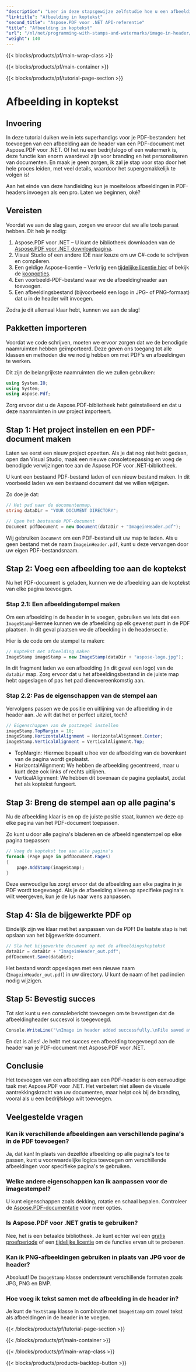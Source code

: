 ```yaml
---
"description": "Leer in deze stapsgewijze zelfstudie hoe u een afbeelding toevoegt aan de koptekst van een PDF met Aspose.PDF voor .NET."
"linktitle": "Afbeelding in koptekst"
"second_title": "Aspose.PDF voor .NET API-referentie"
"title": "Afbeelding in koptekst"
"url": "/nl/net/programming-with-stamps-and-watermarks/image-in-header/"
"weight": 140
---
```


{{< blocks/products/pf/main-wrap-class >}}

{{< blocks/products/pf/main-container >}}

{{< blocks/products/pf/tutorial-page-section >}}

# Afbeelding in koptekst

## Invoering

In deze tutorial duiken we in iets superhandigs voor je PDF-bestanden: het toevoegen van een afbeelding aan de header van een PDF-document met Aspose.PDF voor .NET. Of het nu een bedrijfslogo of een watermerk is, deze functie kan enorm waardevol zijn voor branding en het personaliseren van documenten. En maak je geen zorgen, ik zal je stap voor stap door het hele proces leiden, met veel details, waardoor het supergemakkelijk te volgen is!

Aan het einde van deze handleiding kun je moeiteloos afbeeldingen in PDF-headers invoegen als een pro. Laten we beginnen, oké?

## Vereisten

Voordat we aan de slag gaan, zorgen we ervoor dat we alle tools paraat hebben. Dit heb je nodig:

1. Aspose.PDF voor .NET – U kunt de bibliotheek downloaden van de [Aspose.PDF voor .NET downloadpagina](https://releases.aspose.com/pdf/net/).
2. Visual Studio of een andere IDE naar keuze om uw C#-code te schrijven en compileren.
3. Een geldige Aspose-licentie – Verkrijg een [tijdelijke licentie hier](https://purchase.aspose.com/temporary-license/) of bekijk de [koopopties](https://purchase.aspose.com/buy).
4. Een voorbeeld-PDF-bestand waar we de afbeeldingheader aan toevoegen.
5. Een afbeeldingsbestand (bijvoorbeeld een logo in JPG- of PNG-formaat) dat u in de header wilt invoegen.

Zodra je dit allemaal klaar hebt, kunnen we aan de slag!

## Pakketten importeren

Voordat we code schrijven, moeten we ervoor zorgen dat we de benodigde naamruimten hebben geïmporteerd. Deze geven ons toegang tot alle klassen en methoden die we nodig hebben om met PDF's en afbeeldingen te werken.

Dit zijn de belangrijkste naamruimten die we zullen gebruiken:

```csharp
using System.IO;
using System;
using Aspose.Pdf;
```

Zorg ervoor dat u de Aspose.PDF-bibliotheek hebt geïnstalleerd en dat u deze naamruimten in uw project importeert.

## Stap 1: Het project instellen en een PDF-document maken

Laten we eerst een nieuw project opzetten. Als je dat nog niet hebt gedaan, open dan Visual Studio, maak een nieuwe consoletoepassing en voeg de benodigde verwijzingen toe aan de Aspose.PDF voor .NET-bibliotheek.

U kunt een bestaand PDF-bestand laden of een nieuw bestand maken. In dit voorbeeld laden we een bestaand document dat we willen wijzigen.

Zo doe je dat:

```csharp
// Het pad naar de documentenmap.
string dataDir = "YOUR DOCUMENT DIRECTORY";

// Open het bestaande PDF-document
Document pdfDocument = new Document(dataDir + "ImageinHeader.pdf");
```

Wij gebruiken `Document` om een PDF-bestand uit uw map te laden. Als u geen bestand met de naam `ImageinHeader.pdf`, kunt u deze vervangen door uw eigen PDF-bestandsnaam.

## Stap 2: Voeg een afbeelding toe aan de koptekst

Nu het PDF-document is geladen, kunnen we de afbeelding aan de koptekst van elke pagina toevoegen.

### Stap 2.1: Een afbeeldingstempel maken
Om een afbeelding in de header in te voegen, gebruiken we iets dat een `ImageStamp`Hiermee kunnen we de afbeelding op elk gewenst punt in de PDF plaatsen. In dit geval plaatsen we de afbeelding in de headersectie.

Hier is de code om de stempel te maken:

```csharp
// Koptekst met afbeelding maken
ImageStamp imageStamp = new ImageStamp(dataDir + "aspose-logo.jpg");
```

In dit fragment laden we een afbeelding (in dit geval een logo) van de `dataDir` map. Zorg ervoor dat u het afbeeldingsbestand in de juiste map hebt opgeslagen of pas het pad dienovereenkomstig aan.

### Stap 2.2: Pas de eigenschappen van de stempel aan
Vervolgens passen we de positie en uitlijning van de afbeelding in de header aan. Je wilt dat het er perfect uitziet, toch?

```csharp
// Eigenschappen van de postzegel instellen
imageStamp.TopMargin = 10;
imageStamp.HorizontalAlignment = HorizontalAlignment.Center;
imageStamp.VerticalAlignment = VerticalAlignment.Top;
```

- TopMargin: Hiermee bepaalt u hoe ver de afbeelding van de bovenkant van de pagina wordt geplaatst.
- HorizontalAlignment: We hebben de afbeelding gecentreerd, maar u kunt deze ook links of rechts uitlijnen.
- VerticalAlignment: We hebben dit bovenaan de pagina geplaatst, zodat het als koptekst fungeert.

## Stap 3: Breng de stempel aan op alle pagina's

Nu de afbeelding klaar is en op de juiste positie staat, kunnen we deze op elke pagina van het PDF-document toepassen.

Zo kunt u door alle pagina's bladeren en de afbeeldingenstempel op elke pagina toepassen:

```csharp
// Voeg de koptekst toe aan alle pagina's
foreach (Page page in pdfDocument.Pages)
{
    page.AddStamp(imageStamp);
}
```

Deze eenvoudige lus zorgt ervoor dat de afbeelding aan elke pagina in je PDF wordt toegevoegd. Als je de afbeelding alleen op specifieke pagina's wilt weergeven, kun je de lus naar wens aanpassen.

## Stap 4: Sla de bijgewerkte PDF op

Eindelijk zijn we klaar met het aanpassen van de PDF! De laatste stap is het opslaan van het bijgewerkte document.

```csharp
// Sla het bijgewerkte document op met de afbeeldingskoptekst
dataDir = dataDir + "ImageinHeader_out.pdf";
pdfDocument.Save(dataDir);
```

Het bestand wordt opgeslagen met een nieuwe naam (`ImageinHeader_out.pdf`) in uw directory. U kunt de naam of het pad indien nodig wijzigen.

## Stap 5: Bevestig succes

Tot slot kunt u een consolebericht toevoegen om te bevestigen dat de afbeeldingheader succesvol is toegevoegd.

```csharp
Console.WriteLine("\nImage in header added successfully.\nFile saved at " + dataDir);
```

En dat is alles! Je hebt met succes een afbeelding toegevoegd aan de header van je PDF-document met Aspose.PDF voor .NET.

## Conclusie

Het toevoegen van een afbeelding aan een PDF-header is een eenvoudige taak met Aspose.PDF voor .NET. Het verbetert niet alleen de visuele aantrekkingskracht van uw documenten, maar helpt ook bij de branding, vooral als u een bedrijfslogo wilt toevoegen.

## Veelgestelde vragen

### Kan ik verschillende afbeeldingen aan verschillende pagina's in de PDF toevoegen?
Ja, dat kan! In plaats van dezelfde afbeelding op alle pagina's toe te passen, kunt u voorwaardelijke logica toevoegen om verschillende afbeeldingen voor specifieke pagina's te gebruiken.

### Welke andere eigenschappen kan ik aanpassen voor de imagestempel?
U kunt eigenschappen zoals dekking, rotatie en schaal bepalen. Controleer de [Aspose.PDF-documentatie](https://reference.aspose.com/pdf/net/) voor meer opties.

### Is Aspose.PDF voor .NET gratis te gebruiken?
Nee, het is een betaalde bibliotheek. Je kunt echter wel een [gratis proefperiode](https://releases.aspose.com/) of een [tijdelijke licentie](https://purchase.aspose.com/temporary-license/) om de functies ervan uit te proberen.

### Kan ik PNG-afbeeldingen gebruiken in plaats van JPG voor de header?
Absoluut! De `ImageStamp` klasse ondersteunt verschillende formaten zoals JPG, PNG en BMP.

### Hoe voeg ik tekst samen met de afbeelding in de header in?
Je kunt de `TextStamp` klasse in combinatie met `ImageStamp` om zowel tekst als afbeeldingen in de header in te voegen.

{{< /blocks/products/pf/tutorial-page-section >}}

{{< /blocks/products/pf/main-container >}}

{{< /blocks/products/pf/main-wrap-class >}}

{{< blocks/products/products-backtop-button >}}